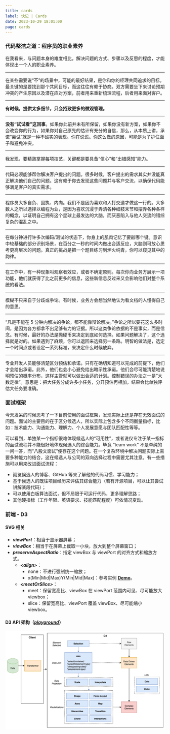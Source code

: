 ```yaml
---
title: cards
label: 快记 | Cards
date: 2023-10-29 18:01:00
page: cards
---
```


### 代码整洁之道：程序员的职业素养

在我看来，与问题本身的难度相比，解决问题的方式、步骤以及反思的程度，才能体现出一个人的职业素养。

---

在某些需要说“不”的场景中，可能的最好结果，是你和你的经理共同追求的目标。最关键的是要找到那个共同目标，而这往往有赖于协商。双方需要坐下来讨论预期冲突的产生原因以及潜在应对方案，前者用来重新梳理流程，后者用来面对客户。

---

**有时候，提供太多细节，只会招致更多的微观管理。**

---

**没有“试试看”这回事**。如果你此前并未有所保留，如果你没有新方案，如果你不会改变你的行为，如果你对自己原先的估计有充分的自信，那么，从本质上讲，承诺“尝试”就是一种不诚实的表现。你在说谎。你这么做的原因，可能是为了护住面子和避免冲突。

---

我发现，要精熟掌握每项技艺，关键都是要具备“信心”和“出错感知”能力。

---

代码必须能够帮你解决客户提出的问题。很多时候，客户提出的需求其实并没能真正解决他们自己的问题。这有赖于你去发现这些问题并与客户交流，以确保代码能够满足客户的真实需求。

---

程序员大多自负、固执、内向。我们不是因为喜欢和人打交道才做这一行的。大多数人之所以选择以编程为业，是因为喜欢沉浸于弄清各种细枝末节和摆弄各种各样的概念，以证明自己拥有这个星球上最发达的大脑，而厌恶陷入与他人交流的错综复杂的混乱之中。

---

在每分钟进行许多次编码/测试的状态下，你身上的肌肉记忆了要敲哪个键。意识中较基础的部分识别场景，在百分之一秒的时间内做出合适反应，大脑则可放心思考更高层次的问题。真正的挑战是把一个题目练习到炉火纯青，你可以窥见其中的韵律。

---

在工作中，有一种现象叫观察者效应，或者不确定原则。每次你向业务方展示一项功能，他们就获得了比之前更多的信息，这些新信息反过来又会影响他们对整个系统的看法。

--- 

模糊不只来自于分歧或争论。有时候，业务方会想当然地认为看文档的人懂得自己的意思。

--- 

“凡是不能在 5 分钟内解决的争论，都不能靠辩论解决。”争论之所以要花这么多时间，是因为各方都拿不出足够有力的证据。所以这类争论依据的不是事实，而是信念。有时候，最好的办法是抛硬币来决定到底如何选择。如果问题解决了，这个选择就是对的。如果遇到了麻烦，你可以退回来选择另一条路。明智的做法是，选定一个时间点或者设定一系列标准，来决定什么时候放弃。

---

专业开发人员能够清楚区分预估和承诺。只有在确切知道可以完成的前提下，他们才会给出承诺。此外，他们也会小心避免给出暗示性承诺。他们会尽可能清楚地说明预估的概率分布，这样主管就可以做出合适的计划。控制错误的办法之一是“大数定律”。意思是：把大任务分成许多小任务，分开预估再相加，结果会比单独评估大任务要准确。


### 面试框架

今天发呆的时候思考了一下目前使用的面试框架，发现实际上还是存在无效面试的问题。面试的主要目的在于区分候选人，所以实际上包含多个不同衡量指标，比如：技术能力、沟通能力、理解力、个人发展意愿与团队匹配性等等。

可以看到，单独某一个指标很难体现候选人的“可用性”，或者说仅专注于某一指标的面试流程并不能很好地体现候选人的综合能力。毕竟 “team work” 不是单纯的一问一答，而“八股文面试”便存在这个问题。在一个复杂环境中解决问题实际上需要多种能力的结合，这在候选人与公司的双向选择过程中需要尤其注意。有一些措施可以用来改进面试流程：

* 阅览候选人的博客、GitHub 等来了解他的代码习惯、学习能力；
* 基于候选人的既往项目经历来评估其综合能力（若有开源项目，可以让其尝试讲解某段代码）；
* 可以使用白板算法面试，但不局限于可运行代码，更多理解思路；
* 其他硬指标（工作年限、英语要求、技能匹配程度）可依情况变动。


### 前端 - D3

#### SVG 相关

* ***viewPort***：相当于显示器屏幕；
* ***viewBox***：相当于在屏幕上截取一小块，放大到整个屏幕窗口；
* ***preserveAspectRatio***：指定 viewBox 与 viewPort 的对齐方式和缩放方式。
  * <b><i>\<align\></b></i>：
    * none：不进行强制统一缩放；
    * x(Min|Mid|Max)Y(Min|Mid|Max)：参考实例 <b>[Demo](https://codepen.io/giodif/details/VYpaeo)</b>。
  * <b><i>\<meetOrSlice\></b></i>：
    * meet：保留宽高比、viewBox 在 viewPort 范围内可见、尽可能放大 viewbox；
    * slice：保留宽高比、viewPort 覆盖 viewBox、尽可能缩小 viewbox。

#### D3 API 架构（<b><i>[playground](https://becavalier.github.io/d3-playground/)</i></b>）

![](d3-arch.png)
